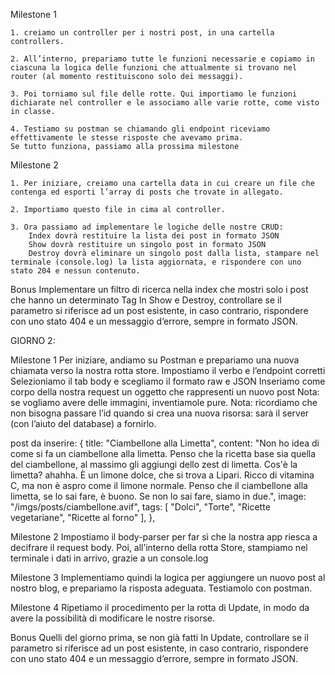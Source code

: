 Milestone 1


    1. creiamo un controller per i nostri post, in una cartella controllers.

    2. All’interno, prepariamo tutte le funzioni necessarie e copiamo in ciascuna la logica delle funzioni che attualmente si trovano nel router (al momento restituiscono solo dei messaggi).

    3. Poi torniamo sul file delle rotte. Qui importiamo le funzioni dichiarate nel controller e le associamo alle varie rotte, come visto in classe.

    4. Testiamo su postman se chiamando gli endpoint riceviamo effettivamente le stesse risposte che avevamo prima.
    Se tutto funziona, passiamo alla prossima milestone


Milestone 2

    1. Per iniziare, creiamo una cartella data in cui creare un file che contenga ed esporti l’array di posts che trovate in allegato. 

    2. Importiamo questo file in cima al controller.
    
    3. Ora passiamo ad implementare le logiche delle nostre CRUD:
        Index dovrà restituire la lista dei post in formato JSON
        Show dovrà restituire un singolo post in formato JSON
        Destroy dovrà eliminare un singolo post dalla lista, stampare nel terminale (console.log) la lista aggiornata, e rispondere con uno stato 204 e nessun contenuto.


Bonus
Implementare un filtro di ricerca nella index che mostri solo i post che hanno un determinato Tag
In Show e Destroy, controllare se il parametro si riferisce ad un post esistente, in caso contrario, rispondere con uno stato 404 e un messaggio d’errore, sempre in formato JSON.



GIORNO 2:

Milestone 1
Per iniziare, andiamo su Postman e prepariamo una nuova chiamata verso la nostra rotta store.
Impostiamo il verbo e l’endpoint corretti
Selezioniamo il tab body e scegliamo il formato raw e JSON
Inseriamo come corpo della nostra request un oggetto che rappresenti un nuovo post
Nota: se vogliamo avere delle immagini, inventiamole pure.
Nota: ricordiamo che non bisogna passare l’id quando si crea una nuova risorsa: sarà il server (con l’aiuto del database) a fornirlo.

post da inserire:
{
    title: "Ciambellone alla Limetta",
    content: "Non ho idea di come si fa un ciambellone alla limetta. Penso che la ricetta base sia quella del ciambellone, al massimo gli aggiungi dello zest di limetta. Cos'è la limetta? ahahha. È un limone dolce, che si trova a Lipari. Ricco di vitamina C, ma non è aspro come il limone normale. Penso che il ciambellone alla limetta, se lo sai fare, è buono. Se non lo sai fare, siamo in due.",
    image: "/imgs/posts/ciambellone.avif",
    tags: [
        "Dolci",
        "Torte",
        "Ricette vegetariane",
        "Ricette al forno"
    ],
},


Milestone 2
Impostiamo il body-parser per far sì che la nostra app riesca a decifrare il request body.
Poi, all’interno della rotta Store, stampiamo nel terminale i dati in arrivo, grazie a un console.log


Milestone 3
Implementiamo quindi la logica per aggiungere un nuovo post al nostro blog, e prepariamo la risposta adeguata.
Testiamolo con postman.


Milestone 4
Ripetiamo il procedimento per la rotta di Update, in modo da avere la possibilità di modificare le nostre risorse.


Bonus
Quelli del giorno prima, se non già fatti
In Update, controllare se il parametro si riferisce ad un post esistente, in caso contrario, rispondere con uno stato 404 e un messaggio d’errore, sempre in formato JSON.